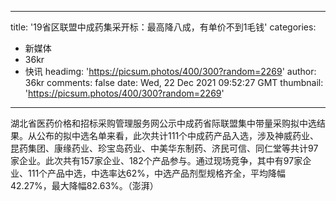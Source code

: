 
---
title: '19省区联盟中成药集采开标：最高降八成，有单价不到1毛钱'
categories: 
 - 新媒体
 - 36kr
 - 快讯
headimg: 'https://picsum.photos/400/300?random=2269'
author: 36kr
comments: false
date: Wed, 22 Dec 2021 09:52:27 GMT
thumbnail: 'https://picsum.photos/400/300?random=2269'
---

<div>   
湖北省医药价格和招标采购管理服务网公示中成药省际联盟集中带量采购拟中选结果。从公布的拟中选名单来看，此次共计111个中成药产品入选，涉及神威药业、昆药集团、康缘药业、珍宝岛药业、中美华东制药、济民可信、同仁堂等共计97家企业。此次共有157家企业、182个产品参与。通过现场竞争，其中有97家企业、111个产品中选，中选率达62%，中选产品剂型规格齐全，平均降幅42.27%，最大降幅82.63%。（澎湃）  
</div>
            